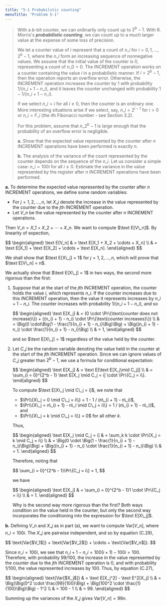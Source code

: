 ```yaml
---
title: "5-1 Probabilstic counting"
menuTitle: "Problem 5-1"
---
```


> With a $b$-bit counter, we can ordinarily only count up to $2^b - 1$. With R. Morris's __*probabilistic counting*__, we can count up to a much larger value at the expense of some loss of precision.
>
> We let a counter value of $i$ represent that a count of $n\_i$ for $i = 0, 1, \ldots, 2^b - 1$, where the $n\_i$ form an increasing sequence of nonnegative values. We assume that the initial value of the counter is $0$, representing a count of $n\_0 = 0$. The $\text{INCREMENT}$ operation works on a counter containing the value $i$ in a probabilistic manner. If $i = 2^b - 1$, then the operation reports an overflow error. Otherwise, the $\text{INCREMENT}$ operation increases the counter by $1$ with probability $1 / (n\_{i + 1} - n\_i)$, and it leaves the counter unchanged with probability $1 - 1 / (n\_{i + 1} - n\_i)$.
>
> If we select $n\_i = i$ for all $i \ge 0$, then the counter is an ordinary one. More interesting situations arise if we select, say, $n\_i = 2^{i - 1}$ for $i > 0$ or $n\_i = F\_i$ (the $i$th Fibonacci number - see Section 3.2).
>
> For this problem, assume that $n\_{2^b - 1}$ is large enough that the probability of an overflow error is negligible.
>
> **a.** Show that the expected value represented by the counter after $n$ $\text{INCREMENT}$ operations have been performed is exactly $n$.
>
> **b.** The analysis of the variance of the count represented by the counter depends on the sequence of the $n\_i$. Let us consider a simple case: $n\_i = 100i$ for all $i \ge 0$. Estimate the variance in the value represented by the register after $n$ $\text{INCREMENT}$ operations have been performed.

**a.** To determine the expected value represented by the counter after $n$ $\text{INCREMENT}$ operations, we define some random variables:

- For $j = 1, 2, \ldots, n$, let $X\_j$ denote the increase in the value represented by the counter due to the $j$th $\text{INCREMENT}$ operation.
- Let $V\_n$ be the value represented by the counter after $n$ $\text{INCREMENT}$ operations.

Then $V\_n = X\_1 + X\_2 + \cdots + X\_n$. We want to compute $\text E[V\_n]$. By linearity of expection,

<div>
$$
\begin{aligned}
\text E[V_n] & = \text E[X_1 + X_2 + \cdots + X_n] \\
             & = \text E[X_1] + \text E[X_2] + \cdots + \text E[X_n].
\end{aligned}
$$
</div>

We shall show that $\text E[X\_j] = 1$ for $j = 1, 2, \ldots, n$, which will prove that $\text E[V\_n] = n$.

We actually show that $\text E[X\_j] = 1$ in two ways, the second more rigorous than the first:

1. Suppose that at the start of the $j$th $\text{INCREMENT}$ operation, the counter holds the value $i$, which represents $n\_i$. If the counter increases due to this $\text{INCREMENT}$ operation, then the value it represents increases by $n\_{i + 1} - n\_i$. The counter increases with probability $1 / (n\_{i + 1} - n\_i)$, and so

    <div>
    $$
    \begin{aligned}
    \text E[X_j] & = (0 \cdot \Pr\{\text{counter does not increase}\}) + ((n_{i + 1} - n_i) \cdot \Pr\{\text{counter increases}\}) \\
                 & = \Big(0 \cdot\Big(1 - \frac{1}{n_{i + 1} - n_i}\Big)\Big) + \Big((n_{i + 1} - n_i) \cdot \frac{1}{n_{i + 1} - n_i}\Big) \\
                 & = 1,
    \end{aligned}
    $$
    </div>

    and so $\text E[X\_j] = 1$ regardless of the value held by the counter.

2. Let $C\_j$ be the random variable denoting the value held in the counter at the start of the $j$th $\text{INCREMENT}$ operation. Since we can ignore values of $C\_j$ greater than $2^b - 1$, we use a formula for conditional expectation:

    <div>
    $$
    \begin{aligned}
    \text E[X_j] & = \text E[\text E[X_j\mid C_j]] \\
                 & = \sum_{i = 0}^{2^b - 1} \text E[X_j \mid C_j = i] \cdot \Pr\{C_j = i\}.
    \end{aligned}
    $$
    </div>

    To compute $\text E[X\_j \mid C\_j = i]$, we note that

    - $\Pr\\{X\_j = 0 \mid C\_j = i\\} = 1 - 1 / (n\_{i + 1} - n\_i)$,
    - $\Pr\\{X\_j = n\_{i + 1} - n\_i \mid C\_j = i\\} = 1 / (n\_{i + 1} - n\_i)$, and
    - $\Pr\\{X\_j = k \mid C\_j = i\\} = 0$ for all other $k$.

    Thus,

    <div>
    $$
    \begin{aligned}
    \text E[X_j \mid C_j = i] & = \sum_k k \cdot \Pr\{X_j = k \mid C_j = i\} \\
                           & = \Big(0 \cdot \Big(1 - \frac{1}{n_{i + 1} - n_i}\Big)\Big) + \Big((n_{i + 1} - n_i) \cdot \frac{1}{n_{i + 1} - n_i}\Big) \\
                           & = 1.
    \end{aligned}
    $$
    </div>

    Therefore, noting that

    <div>
    $$
    \sum_{i = 0}^{2^b - 1}\Pr\{C_j = i\} = 1,
    $$
    </div>

    we have

    <div>
    $$
    \begin{aligned}
    \text E[X_j] & = \sum_{i = 0}^{2^b - 1}1 \cdot \Pr\{C_j = i\} \\
                 & = 1.
    \end{aligned}
    $$
    </div>

    Why is the second way more rigorous than the first? Both ways condition on the value held in the counter, but only the second way incorporates the conditioning into the expression for $\text E[X\_j]$.

**b.** Defining $V\_n$ and $X\_j$ as in part (a), we want to compute $\text{Var}[V\_n]$, where $n\_i = 100i$. The $X\_j$ are pairwise independent, and so by equation $\text{(C.29)}$,

<div>
$$
\text{Var[$V_1$]} + \text{Var[$V_2$]} + \cdots + \text{Var[$V_n$]}.
$$
</div>

Since $n\_i = 100i$, we see that $n\_{i + 1} - n\_i = 100(i + 1) - 100i = 100$. Therefore, with probability $99 / 100$, the increase in the value represented by the counter due to the $j$th $\text{INCREMENT}$ operation is $0$, and with probability $1 / 100$, the value represented increases by $100$. Thus, by equation $\text{(C.27)}$,

<div>
$$
\begin{aligned}
\text{Var[$X_j$]} & = \text E[X_j^2] - \text E^2[X_j] \\
                  & = \Big(\Big(0^2 \cdot \frac{99}{100}\Big) + \Big(100^2 \cdot \frac{1}{100}\Big)\Big) - 1^2 \\
                  & = 100 - 1 \\
                  & = 99.
\end{aligned}
$$
</div>

Summing up the variances of the $X\_j$ gives $\text{Var}[V\_n] = 99n$.